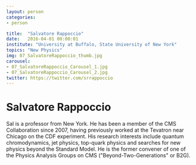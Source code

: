```yaml
---
layout: person
categories:
- person

title:  "Salvatore Rappoccio"
date:   2016-04-01 00:00:01
institute: "University at Buffalo, State University of New York"
topics: "New Physics"
img: 07_SalvatoreRappoccio_thumb.jpg
carousel:
- 07_SalvatoreRappoccio_Carousel_1.jpg
- 07_SalvatoreRappoccio_Carousel_2.jpg
twitter: https://twitter.com/srrappoccio
---
```


# Salvatore Rappoccio

Sal is a professor from New York. He has been a member of the CMS Collaboration since 2007, having previously worked at the Tevatron near Chicago on the CDF experiment. His research interests include quantum chromodynamics, jet physics, top-quark physics and searches for new physics beyond the Standard Model. He is the former convener of one of the Physics Analysis Groups on CMS ("Beyond-Two-Generations" or B2G).
